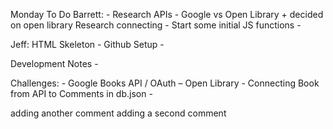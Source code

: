 Monday To Do 
Barrett: -
Research APIs - Google vs Open Library + decided on open library
Research connecting -
Start some initial JS functions - 

Jeff:
HTML Skeleton  -
Github Setup  -



Development Notes - 

Challenges:  -
Google Books API / OAuth – Open Library -
Connecting Book from API to Comments in db.json - 

adding another comment
adding a second comment
